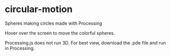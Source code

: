 # circular-motion
Spheres making circles made with Processing

Hover over the screen to move the colorful spheres.

Processing.js does not run 3D. For best view, download the .pde file and run in Processing.

